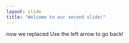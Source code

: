 ```yaml
---
layout: slide
title: "Welcome to our second slide!"
---
```

now we replaced
Use the left arrow to go back!
